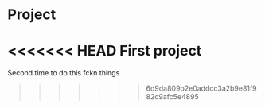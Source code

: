 # Project
<<<<<<< HEAD
First project
=======
Second time to do this fckn things
>>>>>>> 6d9da809b2e0addcc3a2b9e81f982c9afc5e4895

